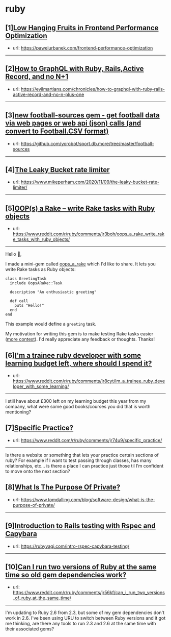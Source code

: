 # ruby
## [1][Low Hanging Fruits in Frontend Performance Optimization](https://www.reddit.com/r/ruby/comments/jrhy6c/low_hanging_fruits_in_frontend_performance/)
- url: https://pawelurbanek.com/frontend-performance-optimization
---

## [2][How to GraphQL with Ruby, Rails,Active Record, and no N+1](https://www.reddit.com/r/ruby/comments/jr2748/how_to_graphql_with_ruby_railsactive_record_and/)
- url: https://evilmartians.com/chronicles/how-to-graphql-with-ruby-rails-active-record-and-no-n-plus-one
---

## [3][new football-sources gem - get football data via web pages or web api (json) calls (and convert to Football.CSV format)](https://www.reddit.com/r/ruby/comments/jriq7l/new_footballsources_gem_get_football_data_via_web/)
- url: https://github.com/yorobot/sport.db.more/tree/master/football-sources
---

## [4][The Leaky Bucket rate limiter](https://www.reddit.com/r/ruby/comments/jr0pqb/the_leaky_bucket_rate_limiter/)
- url: https://www.mikeperham.com/2020/11/09/the-leaky-bucket-rate-limiter/
---

## [5][OOP(s) a Rake – write Rake tasks with Ruby objects](https://www.reddit.com/r/ruby/comments/jr3boh/oops_a_rake_write_rake_tasks_with_ruby_objects/)
- url: https://www.reddit.com/r/ruby/comments/jr3boh/oops_a_rake_write_rake_tasks_with_ruby_objects/
---
Hello 👋,

I made a mini-gem called [oops\_a\_rake](https://github.com/odlp/oops_a_rake) which I'd like to share. It lets you write Rake tasks as Ruby objects:

    class GreetingTask
      include OopsARake::Task
    
      description "An enthusiastic greeting"
    
      def call
        puts "Hello!"
      end
    end

This example would define a `greeting` task.

My motivation for writing this gem is to make testing Rake tasks easier ([more context](https://github.com/odlp/oops_a_rake#motivation)). I'd really appreciate any feedback or thoughts. Thanks!
## [6][I'm a trainee ruby developer with some learning budget left, where should I spend it?](https://www.reddit.com/r/ruby/comments/jr8cyt/im_a_trainee_ruby_developer_with_some_learning/)
- url: https://www.reddit.com/r/ruby/comments/jr8cyt/im_a_trainee_ruby_developer_with_some_learning/
---
I still have about £300 left on my learning budget this year from my company, what were some good books/courses you did that is worth mentioning?
## [7][Specific Practice?](https://www.reddit.com/r/ruby/comments/jr74u9/specific_practice/)
- url: https://www.reddit.com/r/ruby/comments/jr74u9/specific_practice/
---
Is there a website or something that lets your practice certain sections of ruby? For example if I want to test passing through classes, has many relationships, etc... is there a place I can practice just those til I’m confident to move onto the next section?
## [8][What Is The Purpose Of Private?](https://www.reddit.com/r/ruby/comments/jqx0g5/what_is_the_purpose_of_private/)
- url: https://www.tomdalling.com/blog/software-design/what-is-the-purpose-of-private/
---

## [9][Introduction to Rails testing with Rspec and Capybara](https://www.reddit.com/r/ruby/comments/jqzyj8/introduction_to_rails_testing_with_rspec_and/)
- url: https://rubyyagi.com/intro-rspec-capybara-testing/
---

## [10][Can I run two versions of Ruby at the same time so old gem dependencies work?](https://www.reddit.com/r/ruby/comments/jr56kf/can_i_run_two_versions_of_ruby_at_the_same_time/)
- url: https://www.reddit.com/r/ruby/comments/jr56kf/can_i_run_two_versions_of_ruby_at_the_same_time/
---
I'm updating to Ruby 2.6 from 2.3, but some of my gem dependencies don't work in 2.6. I've been using URU to switch between Ruby versions and it got me thinking, are there any tools to run 2.3 and 2.6 at the same time with their associated gems?
